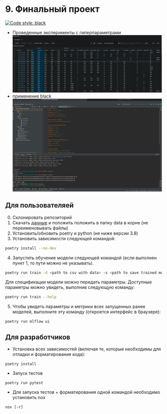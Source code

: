 # 9. Финальный проект
[![Code style: black](https://img.shields.io/badge/code%20style-black-000000.svg)](https://github.com/psf/black)

* Проведенные эксперименты с гиперпараметрами ![картинка](experiments.png)
* применение black ![img.png](black.jpeg)

## Для пользователяей
0. Склонировать репозиторий
1. Скачать [данные](https://www.kaggle.com/competitions/forest-cover-type-prediction) и положить положить в папку data в корне (не переименовывать файлы)
2. Установить/обновить poetry и python (не ниже версии 3.8)
3. Установить зависимости следующей командой:
```sh
poetry install --no-dev
```
4. Запустить обучение модели следующей командой (если выполнен пункт 1, то пути можно не указывать). 
```sh
poetry run train -d <path to csv with data> -s <path to save trained model>
```
Для спецификации модели можно передать параметры. Доступные параметры можно увидеть, выполнив следующую команду:
```sh
poetry run train --help
```
5. Чтобы увидеть параметры и метрики всех запущенных ранее моделей, выполните эту команду (откроется интерфейс в браузере):
```sh
poetry run mlflow ui
```

## Для разработчиков


* Установка всех зависимостей (включая те, которые необходимы для отладки и форматирования кода):
```
poetry install
```
* Запуск тестов
```
poetry run pytest
```
* Для запуска тестов + форматирования одной командой необходимо установить nox
```
nox [-r]
```

